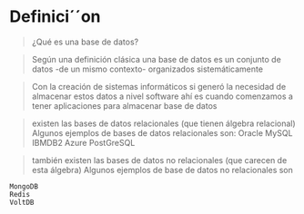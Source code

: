 # Definici´´on

> ¿Qué es una base de datos?
 
> Según una definición clásica una base de datos 
> es un conjunto de datos -de un mismo contexto-
> organizados sistemáticamente

> Con la creación de sistemas informáticos si generó la necesidad de almacenar estos datos a nivel software ahí es cuando comenzamos a tener aplicaciones para almacenar base de datos

> existen las bases de datos relacionales (que tienen álgebra relacional) 
> Algunos ejemplos de bases de datos relacionales son:
    Oracle
    MySQL
    IBMDB2
    Azure
    PostGreSQL

> también existen las bases de datos no relacionales (que carecen de esta álgebra)
> Algunos ejemplos de base de datos no relacionales son

    MongoDB
    Redis
    VoltDB